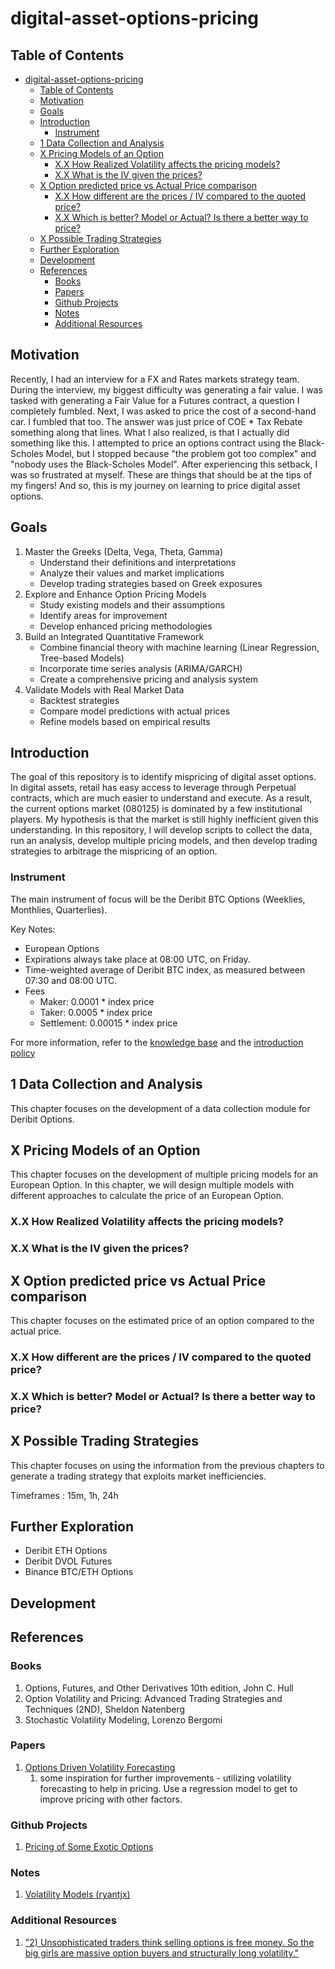 # digital-asset-options-pricing

## Table of Contents
- [digital-asset-options-pricing](#digital-asset-options-pricing)
  - [Table of Contents](#table-of-contents)
  - [Motivation](#motivation)
  - [Goals](#goals)
  - [Introduction](#introduction)
    - [Instrument](#instrument)
  - [1 Data Collection and Analysis](#1-data-collection-and-analysis)
  - [X Pricing Models of an Option](#x-pricing-models-of-an-option)
    - [X.X How Realized Volatility affects the pricing models?](#xx-how-realized-volatility-affects-the-pricing-models)
    - [X.X What is the IV given the prices?](#xx-what-is-the-iv-given-the-prices)
  - [X Option predicted price vs Actual Price comparison](#x-option-predicted-price-vs-actual-price-comparison)
    - [X.X How different are the prices / IV compared to the quoted price?](#xx-how-different-are-the-prices--iv-compared-to-the-quoted-price)
    - [X.X Which is better? Model or Actual? Is there a better way to price?](#xx-which-is-better-model-or-actual-is-there-a-better-way-to-price)
  - [X Possible Trading Strategies](#x-possible-trading-strategies)
  - [Further Exploration](#further-exploration)
  - [Development](#development)
  - [References](#references)
    - [Books](#books)
    - [Papers](#papers)
    - [Github Projects](#github-projects)
    - [Notes](#notes)
    - [Additional Resources](#additional-resources)

## Motivation
Recently, I had an interview for a FX and Rates markets strategy team. During the interview, my biggest difficulty was generating a fair value. I was tasked with generating a Fair Value for a Futures contract, a question I completely fumbled. Next, I was asked to price the cost of a second-hand car. I fumbled that too. The answer was just price of COE * Tax Rebate something along that lines. What I also realized, is that I actually did something like this. I attempted to price an options contract using the Black-Scholes Model, but I stopped because "the problem got too complex" and "nobody uses the Black-Scholes Model". After experiencing this setback, I was so frustrated at myself. These are things that should be at the tips of my fingers! And so, this is my journey on learning to price digital asset options.

## Goals
1. Master the Greeks (Delta, Vega, Theta, Gamma)
   - Understand their definitions and interpretations
   - Analyze their values and market implications
   - Develop trading strategies based on Greek exposures
2. Explore and Enhance Option Pricing Models
   - Study existing models and their assumptions
   - Identify areas for improvement
   - Develop enhanced pricing methodologies
3. Build an Integrated Quantitative Framework
   - Combine financial theory with machine learning (Linear Regression, Tree-based Models)
   - Incorporate time series analysis (ARIMA/GARCH)
   - Create a comprehensive pricing and analysis system
4. Validate Models with Real Market Data
   - Backtest strategies
   - Compare model predictions with actual prices
   - Refine models based on empirical results

## Introduction
The goal of this repository is to identify mispricing of digital asset options. In digital assets, retail has easy access to leverage through Perpetual contracts, which are much easier to understand and execute. As a result, the current options market (080125) is dominated by a few institutional players. My hypothesis is that the market is still highly inefficient given this understanding. In this repository, I will develop scripts to collect the data, run an analysis, develop multiple pricing models, and then develop trading strategies to arbitrage the mispricing of an option. 

### Instrument
The main instrument of focus will be the Deribit BTC Options (Weeklies, Monthlies, Quarterlies).

Key Notes:
- European Options
- Expirations always take place at 08:00 UTC, on Friday.
- Time-weighted average of Deribit BTC index, as measured between 07:30 and 08:00 UTC.
- Fees
  - Maker: 0.0001 * index price
  - Taker: 0.0005 * index price
  - Settlement: 0.00015 * index price

For more information, refer to the [knowledge base](https://www.deribit.com/kb/linear_usdc_options) and the [introduction policy](https://www.deribit.com/kb/deribit-introduction-policy)

## 1 Data Collection and Analysis
This chapter focuses on the development of a data collection module for Deribit Options.

## X Pricing Models of an Option
This chapter focuses on the development of multiple pricing models for an European Option. In this chapter, we will design multiple models with different approaches to calculate the price of an European Option.

### X.X How Realized Volatility affects the pricing models? 

### X.X What is the IV given the prices?

## X Option predicted price vs Actual Price comparison
This chapter focuses on the estimated price of an option compared to the actual price. 

### X.X How different are the prices / IV compared to the quoted price?

### X.X Which is better? Model or Actual? Is there a better way to price?

## X Possible Trading Strategies
This chapter focuses on using the information from the previous chapters to generate a trading strategy that exploits market inefficiencies. 

Timeframes : 15m, 1h, 24h

## Further Exploration

- Deribit ETH Options
- Deribit DVOL Futures
- Binance BTC/ETH Options

## Development

## References

### Books
1. Options, Futures, and Other Derivatives 10th edition, John C. Hull
2. Option Volatility and Pricing: Advanced Trading Strategies and Techniques (2ND), Sheldon Natenberg
3. Stochastic Volatility Modeling, Lorenzo Bergomi 

### Papers
1. [Options Driven Volatility Forecasting](https://papers.ssrn.com/sol3/papers.cfm?abstract_id=4790644)
   1. some inspiration for further improvements - utilizing volatility forecasting to help in pricing. Use a regression model to get to improve pricing with other factors.

### Github Projects
1. [Pricing of Some Exotic Options](https://github.com/AliBakly/Pricing-of-Some-Exotic-Options/tree/main)

### Notes
1. [Volatility Models (ryantjx)](https://github.com/ryantjx/ryantjx-quant/blob/main/notes/satistics/volatility_models.md)

### Additional Resources
1. ["2) Unsophisticated traders think selling options is free money. So the big girls are massive option buyers and structurally long volatility."](https://x.com/bennpeifert/status/1878783199398273218)